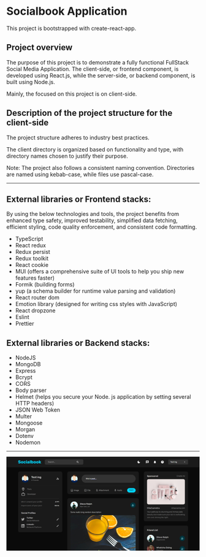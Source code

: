 # Socialbook Application

This project is bootstrapped with create-react-app.

## Project overview

The purpose of this project is to demonstrate a fully functional FullStack Social Media Application. The client-side, or frontend component, is developed using React.js, while the server-side, or backend component, is built using Node.js.

Mainly, the focused on this project is on client-side.

## Description of the project structure for the client-side

The project structure adheres to industry best practices.

The client directory is organized based on functionality and type, with directory names chosen to justify their purpose.

Note: The project also follows a consistent naming convention. Directories are named using kebab-case, while files use pascal-case.


<hr />

## External libraries or Frontend stacks:

By using the below technologies and tools, the project benefits from enhanced type safety, improved testability, simplified data fetching, efficient styling, code quality enforcement, and consistent code formatting.

- TypeScript
- React redux
- Redux persist
- Redux toolkit
- React cookie
- MUI (offers a comprehensive suite of UI tools to help you ship new features faster)
- Formik (building forms)
- yup (a schema builder for runtime value parsing and validation)
- React router dom
- Emotion library (designed for writing css styles with JavaScript)
- React dropzone
- Eslint
- Prettier

## External libraries or Backend stacks:

- NodeJS
- MongoDB
- Express
- Bcrypt
- CORS
- Body parser
- Helmet (helps you secure your Node. js application by setting several HTTP headers)
- JSON Web Token
- Multer
- Mongoose
- Morgan
- Dotenv
- Nodemon

<hr />

![Application demo](Screenshot%202023-03-24%20145545.png)


